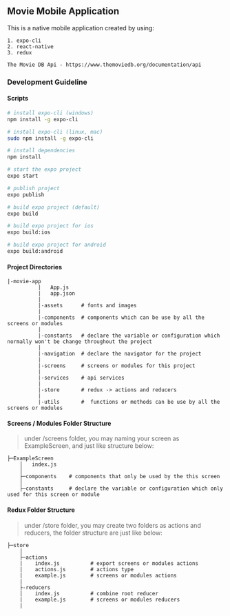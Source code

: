 ## Movie Mobile Application
This is a native mobile application created by using:

 ```text
1. expo-cli         
2. react-native    
3. redux

The Movie DB Api - https://www.themoviedb.org/documentation/api
```

### Development Guideline

#### Scripts

```bash
# install expo-cli (windows)
npm install -g expo-cli

# install expo-cli (linux, mac)
sudo npm install -g expo-cli

# install dependencies
npm install

# start the expo project
expo start

# publish project
expo publish

# build expo project (default)
expo build

# build expo project for ios
expo build:ios

# build expo project for android
expo build:android
```

#### Project Directories

```text
|-movie-app
          |   App.js
          |   app.json
          |
          |-assets      # fonts and images
          |
          |-components  # components which can be use by all the screens or modules
          |
          |-constants   # declare the variable or configuration which normally won't be change throughout the project
          |
          |-navigation  # declare the navigator for the project
          |
          |-screens     # screens or modules for this project
          |
          |-services    # api services
          |
          |-store       # redux -> actions and reducers
          |
          |-utils       #  functions or methods can be use by all the screens or modules
```

#### Screens / Modules Folder Structure

> under /screens folder, you may naming your screen
> as ExampleScreen, and just like structure below:

```text
├─ExampleScreen
    │   index.js
    │
    ├─components    # components that only be used by the this screen
    │
    ├─constants     # declare the variable or configuration which only used for this screen or module 
```

#### Redux Folder Structure

> under /store folder, you may create two folders 
> as actions and reducers, the folder structure are just like below:

```text
├─store
    │
    ├─actions           
    |    index.js          # export screens or modules actions
    |    actions.js        # actions type
    |    example.js        # screens or modules actions
    |
    ├-reducers         
    |    index.js          # combine root reducer
    |    example.js        # screens or modules reducers
    |
```

